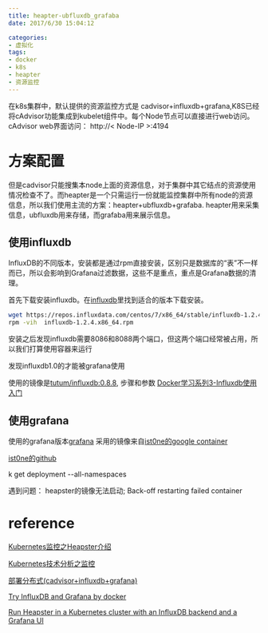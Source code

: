 ```yaml
---
title: heapter-ubfluxdb_grafaba
date: 2017/6/30 15:04:12

categories:
- 虚拟化
tags:
- docker
- k8s
- heapter
- 资源监控
---
```


在k8s集群中，默认提供的资源监控方式是 cadvisor+influxdb+grafana,K8S已经将cAdvisor功能集成到kubelet组件中。每个Node节点可以直接进行web访问。
cAdvisor web界面访问： http://< Node-IP >:4194

<!--more-->
# 方案配置

但是cadvisor只能搜集本node上面的资源信息，对于集群中其它结点的资源使用情况检查不了。而heapter是一个只需运行一份就能监控集群中所有node的资源信息，所以我们使用主流的方案：heapter+ubfluxdb+grafaba. heapter用来采集信息，ubfluxdb用来存储，而grafaba用来展示信息。

## 使用influxdb
InfluxDB的不同版本，安装都是通过rpm直接安装，区别只是数据库的“表”不一样而已，所以会影响到Grafana过滤数据，这些不是重点，重点是Grafana数据的清理。

首先下载安装influxdb。在[influxdb](https://repos.influxdata.com)里找到适合的版本下载安装。


```bash
wget https://repos.influxdata.com/centos/7/x86_64/stable/influxdb-1.2.4.x86_64.rpm
rpm -vih  influxdb-1.2.4.x86_64.rpm
```
安装之后发现influxdb需要8086和8088两个端口，但这两个端口经常被占用，所以我们打算使用容器来运行

发现influxdb1.0的才能被grafana使用

使用的镜像是[tutum/influxdb:0.8.8](https://hub.docker.com/r/tutum/influxdb/), 
步骤和参数 [Docker学习系列3-Influxdb使用入门](http://blog.csdn.net/u011537073/article/details/52852759)


## 使用grafana
使用的grafana版本[grafana](https://hub.docker.com/r/tutum/grafana/)
采用的镜像来自[ist0ne的google container](https://hub.docker.com/u/ist0ne/?page=2)

[ist0ne的github](https://github.com/ist0ne/google-containers)

k get deployment --all-namespaces

遇到问题：
heapster的镜像无法启动;
Back-off restarting failed container
# reference
[Kubernetes监控之Heapster介绍](http://dockone.io/article/1881)

[Kubernetes技术分析之监控](http://dockone.io/article/569)

[部署分布式(cadvisor+influxdb+grafana)](http://www.pangxie.space/docker/580)

[Try InfluxDB and Grafana by docker](https://blog.laputa.io/try-influxdb-and-grafana-by-docker-6b4d50c6a446)

[Run Heapster in a Kubernetes cluster with an InfluxDB backend and a Grafana UI](https://github.com/kubernetes/heapster/blob/master/docs/influxdb.md)